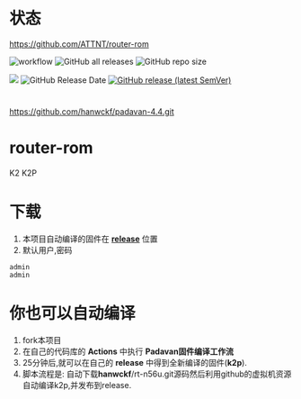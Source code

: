 # 状态
https://github.com/ATTNT/router-rom

![workflow](https://github.com/ATTNT/router-rom/actions/workflows/Padavan.yml/badge.svg)
![GitHub all releases](https://img.shields.io/github/downloads/ATTNT/router-rom/total?label=下载量)
![GitHub repo size](https://img.shields.io/github/repo-size/ATTNT/router-rom?label=库大小)

![](https://img.shields.io/github/last-commit/ATTNT/router-rom?label=最近提交)
![GitHub Release Date](https://img.shields.io/github/release-date/ATTNT/router-rom?label=最新发布)
[![GitHub release (latest SemVer)](https://img.shields.io/github/v/release/ATTNT/router-rom?label=最新版本)](https://github.com/ATTNT/router-rom/releases)

# 
https://github.com/hanwckf/padavan-4.4.git

# router-rom
K2 K2P 
 
# 下载
 1. 本项目自动编译的固件在 [**release**](https://github.com/ATTNT/router-rom/releases) 位置
 2. 默认用户,密码
 ```
 admin
 admin
 ```
# 你也可以自动编译
 1. fork本项目
 2. 在自己的代码库的 **Actions** 中执行 **Padavan固件编译工作流** 
 3. 25分钟后,就可以在自己的 **release** 中得到全新编译的固件(**k2p**).
 4. 脚本流程是: 自动下载**hanwckf**/rt-n56u.git源码然后利用github的虚拟机资源自动编译k2p,并发布到release.


